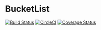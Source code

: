 # BucketList
[![Build Status](https://travis-ci.org/kimobrian/BucketList.svg?branch=ci-integration)](https://travis-ci.org/kimobrian/BucketList)
[![CircleCI](https://circleci.com/gh/kimobrian/BucketList/tree/ci-integration.svg?style=svg)](https://circleci.com/gh/kimobrian/BucketList/tree/ci-integration)
[![Coverage Status](https://coveralls.io/repos/github/kimobrian/BucketList/badge.svg?branch=master)](https://coveralls.io/github/kimobrian/BucketList?branch=master)
